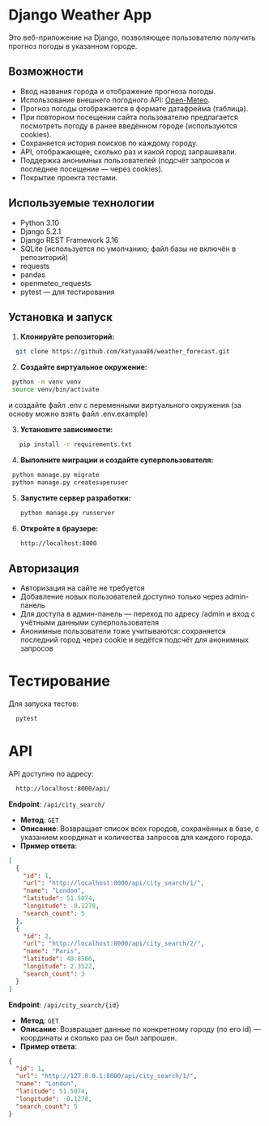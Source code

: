 # Django Weather App

Это веб-приложение на Django, позволяющее пользователю получить прогноз погоды в указанном городе.

## Возможности

- Ввод названия города и отображение прогноза погоды.
- Использование внешнего погодного API: [Open-Meteo](https://open-meteo.com/).
- Прогноз погоды отображается в формате датафрейма (таблица).
- При повторном посещении сайта пользователю предлагается посмотреть погоду в ранее введённом городе (используются cookies).
- Сохраняется история поисков по каждому городу.
- API, отображающее, сколько раз и какой город запрашивали.
- Поддержка анонимных пользователей (подсчёт запросов и последнее посещение — через cookies).
- Покрытие проекта тестами.

## Используемые технологии

- Python 3.10
- Django 5.2.1
- Django REST Framework 3.16
- SQLite (используется по умолчанию; файл базы не включён в репозиторий)
- requests
- pandas
- openmeteo_requests
- pytest — для тестирования

## Установка и запуск

1. **Клонируйте репозиторий:**
```bash
  git clone https://github.com/katyaaa86/weather_forecast.git
```
2. **Создайте виртуальное окружение:**
 ```bash
  python -m venv venv
  source venv/bin/activate
```
и создайте файл .env с переменными виртуального окружения (за основу можно взять файл .env.example)

3. **Установите зависимости:**
```bash
   pip install -r requirements.txt
```
   
4. **Выполните миграции и создайте суперпользователя:**
 ```bash
  python manage.py migrate
  python manage.py createsuperuser
```
5. **Запустите сервер разработки:**
    ```bash
   python manage.py runserver
   ```
6. **Откройте в браузере:**
    ```bash
   http://localhost:8000
   ```

## Авторизация

- Авторизация на сайте не требуется
- Добавление новых пользователей доступно только через admin-панель
- Для доступа в админ-панель — переход по адресу /admin и вход с учётными данными суперпользователя
- Анонимные пользователи тоже учитываются: сохраняется последний город через cookie и ведётся подсчёт для анонимных запросов

# Тестирование
Для запуска тестов:
```bash
  pytest
```

# API
API доступно по адресу:
```bash
  http://localhost:8000/api/
```

**Endpoint**: ```/api/city_search/```
- **Метод**: ```GET```
- **Описание**: Возвращает список всех городов, сохранённых в базе, с указанием координат и количества запросов для каждого города.
- **Пример ответа**:
```json
[
  {
    "id": 1,
    "url": "http://localhost:8000/api/city_search/1/",
    "name": "London",
    "latitude": 51.5074,
    "longitude": -0.1278,
    "search_count": 5
  },
  {
    "id": 2,
    "url": "http://localhost:8000/api/city_search/2/",
    "name": "Paris",
    "latitude": 48.8566,
    "longitude": 2.3522,
    "search_count": 3
  }
]
```

**Endpoint**: ```/api/city_search/{id}```
- **Метод**: ```GET```
- **Описание**: Возвращает данные по конкретному городу (по его id) — координаты и сколько раз он был запрошен.
- **Пример ответа**:
```json
{
  "id": 1, 
  "url": "http://127.0.0.1:8000/api/city_search/1/",
  "name": "London",
  "latitude": 51.5074,
  "longitude": -0.1278,
  "search_count": 5
}
```
